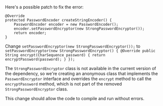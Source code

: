 Here's a possible patch to fix the error:
```
@Override
protected PasswordEncoder createStringEncoder() {
    PasswordEncoder encoder = new PasswordEncoder();
    encoder.setPasswordEncryptor(new StrongPasswordEncryptor());
    return encoder;
}
```

Change `setPasswordEncryptor(new StrongPasswordEncryptor());` to `setPasswordEncryptor(new StrongPasswordEncryptor() {
            @Override
            public String encrypt(CharSequence password) {
                return encryptPassword(password);
            }
        });`

The `StrongPasswordEncryptor` class is not available in the current version of the dependency, so we're creating an anonymous class that implements the `PasswordEncryptor` interface and overrides the `encrypt` method to call the `encryptPassword` method, which is not part of the removed `StrongPasswordEncryptor` class.

This change should allow the code to compile and run without errors.